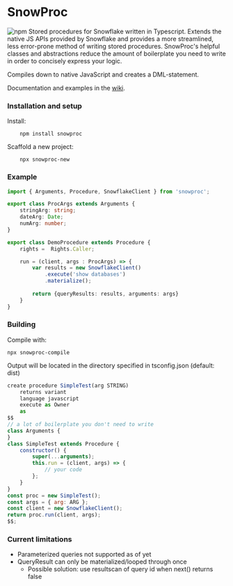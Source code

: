 SnowProc
=======
![npm](https://img.shields.io/npm/dt/snowproc)
Stored procedures for Snowflake written in Typescript. Extends the native JS APIs provided by Snowflake and provides a more streamlined, less error-prone method of writing stored procedures. SnowProc's helpful classes and abstractions reduce the amount of boilerplate you need to write in order to concisely express your logic. 

Compiles down to native JavaScript and creates a DML-statement.

Documentation and examples in the [wiki](https://github.com/thijskoot/SnowProc/wiki).

### Installation and setup
Install: 
```
    npm install snowproc
```

Scaffold a new project:
```
    npx snowproc-new
```


### Example
```typescript
import { Arguments, Procedure, SnowflakeClient } from 'snowproc';

export class ProcArgs extends Arguments {
    stringArg: string;
    dateArg: Date;
    numArg: number;
}

export class DemoProcedure extends Procedure {
    rights =  Rights.Caller;

    run = (client, args : ProcArgs) => {
        var results = new SnowflakeClient()
            .execute('show databases')
            .materialize();
        
        return {queryResults: results, arguments: args}
    }
}
```

### Building

Compile with:
```
npx snowproc-compile
```

Output will be located in the directory specified in tsconfig.json (default: dist)

```javascript
create procedure SimpleTest(arg STRING)
	returns variant
	language javascript
	execute as Owner
	as
$$
// a lot of boilerplate you don't need to write
class Arguments {
}
class SimpleTest extends Procedure {
    constructor() {
        super(...arguments);
        this.run = (client, args) => {
            // your code
        };
    }
}
const proc = new SimpleTest();
const args = { arg: ARG };
const client = new SnowflakeClient();
return proc.run(client, args);
$$;
```

### Current limitations
- Parameterized queries not supported as of yet
- QueryResult can only be materialized/looped through once
    - Possible solution: use resultscan of query id when next() returns false